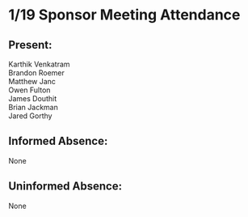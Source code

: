 # 1/19 Sponsor Meeting Attendance

## Present:
Karthik Venkatram\
Brandon Roemer\
Matthew Janc\
Owen Fulton\
James Douthit\
Brian Jackman\
Jared Gorthy

## Informed Absence:
None

## Uninformed Absence:
None
